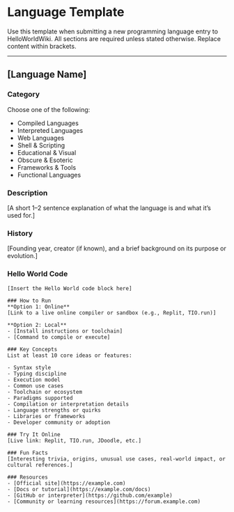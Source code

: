 # Language Template

Use this template when submitting a new programming language entry to HelloWorldWiki. All sections are required unless stated otherwise. Replace content within brackets.

---

## [Language Name]

### Category  
Choose one of the following:
- Compiled Languages
- Interpreted Languages
- Web Languages
- Shell & Scripting
- Educational & Visual
- Obscure & Esoteric
- Frameworks & Tools
- Functional Languages

### Description  
[A short 1–2 sentence explanation of what the language is and what it’s used for.]

### History  
[Founding year, creator (if known), and a brief background on its purpose or evolution.]

### Hello World Code  
```[language]
[Insert the Hello World code block here]

### How to Run  
**Option 1: Online**  
[Link to a live online compiler or sandbox (e.g., Replit, TIO.run)]

**Option 2: Local**  
- [Install instructions or toolchain]  
- [Command to compile or execute]

### Key Concepts  
List at least 10 core ideas or features:

- Syntax style  
- Typing discipline  
- Execution model  
- Common use cases  
- Toolchain or ecosystem  
- Paradigms supported  
- Compilation or interpretation details  
- Language strengths or quirks  
- Libraries or frameworks  
- Developer community or adoption

### Try It Online  
[Live link: Replit, TIO.run, JDoodle, etc.]

### Fun Facts  
[Interesting trivia, origins, unusual use cases, real-world impact, or cultural references.]

### Resources  
- [Official site](https://example.com)  
- [Docs or tutorial](https://example.com/docs)  
- [GitHub or interpreter](https://github.com/example)  
- [Community or learning resources](https://forum.example.com)
